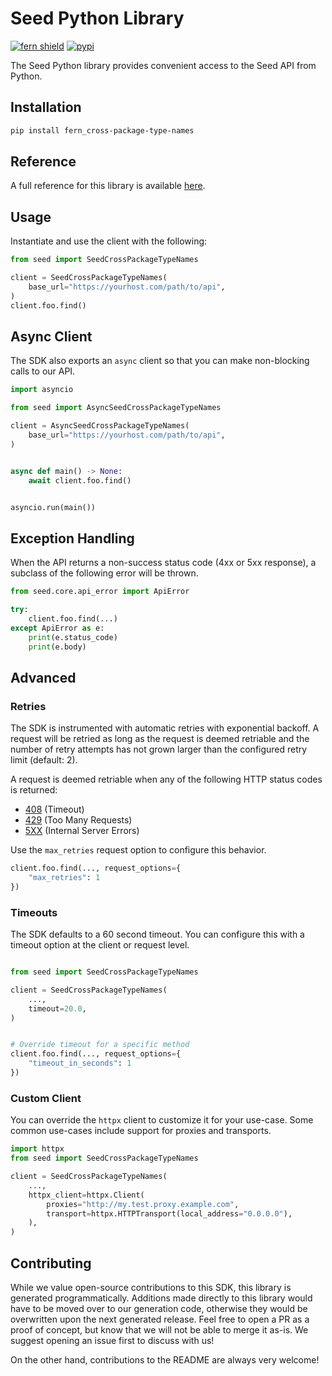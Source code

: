 # Seed Python Library

[![fern shield](https://img.shields.io/badge/%F0%9F%8C%BF-Built%20with%20Fern-brightgreen)](https://buildwithfern.com?utm_source=github&utm_medium=github&utm_campaign=readme&utm_source=Seed%2FPython)
[![pypi](https://img.shields.io/pypi/v/fern_cross-package-type-names)](https://pypi.python.org/pypi/fern_cross-package-type-names)

The Seed Python library provides convenient access to the Seed API from Python.

## Installation

```sh
pip install fern_cross-package-type-names
```

## Reference

A full reference for this library is available [here](./reference.md).

## Usage

Instantiate and use the client with the following:

```python
from seed import SeedCrossPackageTypeNames

client = SeedCrossPackageTypeNames(
    base_url="https://yourhost.com/path/to/api",
)
client.foo.find()
```

## Async Client

The SDK also exports an `async` client so that you can make non-blocking calls to our API.

```python
import asyncio

from seed import AsyncSeedCrossPackageTypeNames

client = AsyncSeedCrossPackageTypeNames(
    base_url="https://yourhost.com/path/to/api",
)


async def main() -> None:
    await client.foo.find()


asyncio.run(main())
```

## Exception Handling

When the API returns a non-success status code (4xx or 5xx response), a subclass of the following error
will be thrown.

```python
from seed.core.api_error import ApiError

try:
    client.foo.find(...)
except ApiError as e:
    print(e.status_code)
    print(e.body)
```

## Advanced

### Retries

The SDK is instrumented with automatic retries with exponential backoff. A request will be retried as long
as the request is deemed retriable and the number of retry attempts has not grown larger than the configured
retry limit (default: 2).

A request is deemed retriable when any of the following HTTP status codes is returned:

- [408](https://developer.mozilla.org/en-US/docs/Web/HTTP/Status/408) (Timeout)
- [429](https://developer.mozilla.org/en-US/docs/Web/HTTP/Status/429) (Too Many Requests)
- [5XX](https://developer.mozilla.org/en-US/docs/Web/HTTP/Status/500) (Internal Server Errors)

Use the `max_retries` request option to configure this behavior.

```python
client.foo.find(..., request_options={
    "max_retries": 1
})
```

### Timeouts

The SDK defaults to a 60 second timeout. You can configure this with a timeout option at the client or request level.

```python

from seed import SeedCrossPackageTypeNames

client = SeedCrossPackageTypeNames(
    ...,
    timeout=20.0,
)


# Override timeout for a specific method
client.foo.find(..., request_options={
    "timeout_in_seconds": 1
})
```

### Custom Client

You can override the `httpx` client to customize it for your use-case. Some common use-cases include support for proxies
and transports.
```python
import httpx
from seed import SeedCrossPackageTypeNames

client = SeedCrossPackageTypeNames(
    ...,
    httpx_client=httpx.Client(
        proxies="http://my.test.proxy.example.com",
        transport=httpx.HTTPTransport(local_address="0.0.0.0"),
    ),
)
```

## Contributing

While we value open-source contributions to this SDK, this library is generated programmatically.
Additions made directly to this library would have to be moved over to our generation code,
otherwise they would be overwritten upon the next generated release. Feel free to open a PR as
a proof of concept, but know that we will not be able to merge it as-is. We suggest opening
an issue first to discuss with us!

On the other hand, contributions to the README are always very welcome!
